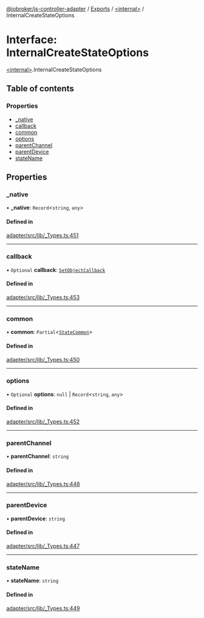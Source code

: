 [@iobroker/js-controller-adapter](../README.md) / [Exports](../modules.md) / [\<internal\>](../modules/internal_.md) / InternalCreateStateOptions

# Interface: InternalCreateStateOptions

[\<internal\>](../modules/internal_.md).InternalCreateStateOptions

## Table of contents

### Properties

- [\_native](internal_.InternalCreateStateOptions.md#_native)
- [callback](internal_.InternalCreateStateOptions.md#callback)
- [common](internal_.InternalCreateStateOptions.md#common)
- [options](internal_.InternalCreateStateOptions.md#options)
- [parentChannel](internal_.InternalCreateStateOptions.md#parentchannel)
- [parentDevice](internal_.InternalCreateStateOptions.md#parentdevice)
- [stateName](internal_.InternalCreateStateOptions.md#statename)

## Properties

### \_native

• **\_native**: `Record`\<`string`, `any`\>

#### Defined in

[adapter/src/lib/_Types.ts:451](https://github.com/ioBroker/ioBroker.js-controller/blob/91f9b082f16aa9a511b440c286768c78810f47d7/packages/adapter/src/lib/_Types.ts#L451)

___

### callback

• `Optional` **callback**: [`SetObjectCallback`](../modules/internal_.md#setobjectcallback)

#### Defined in

[adapter/src/lib/_Types.ts:453](https://github.com/ioBroker/ioBroker.js-controller/blob/91f9b082f16aa9a511b440c286768c78810f47d7/packages/adapter/src/lib/_Types.ts#L453)

___

### common

• **common**: `Partial`\<[`StateCommon`](internal_.StateCommon.md)\>

#### Defined in

[adapter/src/lib/_Types.ts:450](https://github.com/ioBroker/ioBroker.js-controller/blob/91f9b082f16aa9a511b440c286768c78810f47d7/packages/adapter/src/lib/_Types.ts#L450)

___

### options

• `Optional` **options**: ``null`` \| `Record`\<`string`, `any`\>

#### Defined in

[adapter/src/lib/_Types.ts:452](https://github.com/ioBroker/ioBroker.js-controller/blob/91f9b082f16aa9a511b440c286768c78810f47d7/packages/adapter/src/lib/_Types.ts#L452)

___

### parentChannel

• **parentChannel**: `string`

#### Defined in

[adapter/src/lib/_Types.ts:448](https://github.com/ioBroker/ioBroker.js-controller/blob/91f9b082f16aa9a511b440c286768c78810f47d7/packages/adapter/src/lib/_Types.ts#L448)

___

### parentDevice

• **parentDevice**: `string`

#### Defined in

[adapter/src/lib/_Types.ts:447](https://github.com/ioBroker/ioBroker.js-controller/blob/91f9b082f16aa9a511b440c286768c78810f47d7/packages/adapter/src/lib/_Types.ts#L447)

___

### stateName

• **stateName**: `string`

#### Defined in

[adapter/src/lib/_Types.ts:449](https://github.com/ioBroker/ioBroker.js-controller/blob/91f9b082f16aa9a511b440c286768c78810f47d7/packages/adapter/src/lib/_Types.ts#L449)
